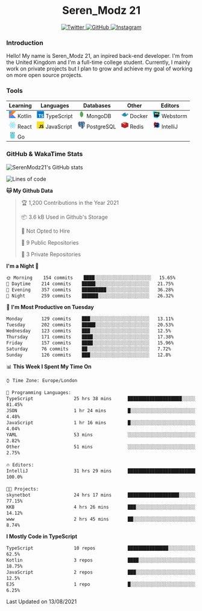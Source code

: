 <div align="center">
  <h1>Seren_Modz 21</h1>
  <a href="https://twitter.com/SerenModz21">
    <img alt="Twitter" src="https://img.shields.io/badge/twitter%20-%231DA1F2.svg?&style=for-the-badge&logo=Twitter&logoColor=white">
  </a>
  <a href="https://github.com/SerenModz21">
    <img alt="GitHub" src="https://img.shields.io/badge/github%20-%23121011.svg?&style=for-the-badge&logo=github&logoColor=white">
  </a>
  <a href="https://www.instagram.com/serenmodz21">
    <img alt="Instagram" src="https://img.shields.io/badge/instagram%20-%23E4405F.svg?&style=for-the-badge&logo=Instagram&logoColor=white">
  </a>
</div>

### Introduction

Hello! My name is Seren_Modz 21, an inpired back-end developer. I'm from the United Kingdom and I'm a full-time college student. Currently, I mainly work on private projects but I plan to grow and achieve my goal of working on more open source projects. 

### Tools

 **Learning**                                        | **Languages**                                               | **Databases**                                               | **Other**                                           | **Editors**                                                  
-----------------------------------------------------|-------------------------------------------------------------|-------------------------------------------------------------|-----------------------------------------------------|--------------------------------------------------------------
 <img width="19px" src="./assets/kotlin.svg"> Kotlin | <img width="19px" src="./assets/typescript.svg"> TypeScript | <img width="19px" src="./assets/mongodb.svg"> MongoDB       | <img width="19px" src="./assets/docker.svg"> Docker | <img width="19px" src="./assets/webstorm.svg"> Webstorm      
 <img width="19px" src="./assets/react.svg"> React   | <img width="19px" src="./assets/javascript.svg"> JavaScript | <img width="19px" src="./assets/postgresql.svg"> PostgreSQL | <img width="19px" src="./assets/redis.svg"> Redis   | <img width="19px" src="./assets/intellij-idea.svg"> IntelliJ
 <img width="19px" src="./assets/go.svg"> Go         |                                                             |                                                             |                                                     |                                                                                                               

### GitHub & WakaTime Stats

![SerenModz21's GitHub stats](https://github-readme-stats.vercel.app/api?username=SerenModz21&show_icons=true&theme=dark)

<!--START_SECTION:waka-->
![Lines of code](https://img.shields.io/badge/From%20Hello%20World%20I%27ve%20Written-16083%20lines%20of%20code-blue)

**🐱 My Github Data** 

> 🏆 1,200 Contributions in the Year 2021
 > 
> 📦 3.6 kB Used in Github's Storage 
 > 
> 🚫 Not Opted to Hire
 > 
> 📜 9 Public Repositories 
 > 
> 🔑 3 Private Repositories  
 > 
**I'm a Night 🦉** 

```text
🌞 Morning    154 commits    ████░░░░░░░░░░░░░░░░░░░░░   15.65% 
🌆 Daytime    214 commits    █████░░░░░░░░░░░░░░░░░░░░   21.75% 
🌃 Evening    357 commits    █████████░░░░░░░░░░░░░░░░   36.28% 
🌙 Night      259 commits    ██████░░░░░░░░░░░░░░░░░░░   26.32%

```
📅 **I'm Most Productive on Tuesday** 

```text
Monday       129 commits    ███░░░░░░░░░░░░░░░░░░░░░░   13.11% 
Tuesday      202 commits    █████░░░░░░░░░░░░░░░░░░░░   20.53% 
Wednesday    123 commits    ███░░░░░░░░░░░░░░░░░░░░░░   12.5% 
Thursday     171 commits    ████░░░░░░░░░░░░░░░░░░░░░   17.38% 
Friday       157 commits    ████░░░░░░░░░░░░░░░░░░░░░   15.96% 
Saturday     76 commits     ██░░░░░░░░░░░░░░░░░░░░░░░   7.72% 
Sunday       126 commits    ███░░░░░░░░░░░░░░░░░░░░░░   12.8%

```


📊 **This Week I Spent My Time On** 

```text
⌚︎ Time Zone: Europe/London

💬 Programming Languages: 
TypeScript               25 hrs 38 mins      ████████████████████░░░░░   81.45% 
JSON                     1 hr 24 mins        █░░░░░░░░░░░░░░░░░░░░░░░░   4.48% 
JavaScript               1 hr 16 mins        █░░░░░░░░░░░░░░░░░░░░░░░░   4.04% 
YAML                     53 mins             ░░░░░░░░░░░░░░░░░░░░░░░░░   2.82% 
Other                    51 mins             ░░░░░░░░░░░░░░░░░░░░░░░░░   2.75%

🔥 Editors: 
IntelliJ                 31 hrs 29 mins      █████████████████████████   100.0%

🐱‍💻 Projects: 
skynetbot                24 hrs 17 mins      ███████████████████░░░░░░   77.15% 
KKB                      4 hrs 26 mins       ███░░░░░░░░░░░░░░░░░░░░░░   14.12% 
www                      2 hrs 45 mins       ██░░░░░░░░░░░░░░░░░░░░░░░   8.74%

```

**I Mostly Code in TypeScript** 

```text
TypeScript               10 repos            ███████████████░░░░░░░░░░   62.5% 
Kotlin                   3 repos             ████░░░░░░░░░░░░░░░░░░░░░   18.75% 
JavaScript               2 repos             ███░░░░░░░░░░░░░░░░░░░░░░   12.5% 
EJS                      1 repo              █░░░░░░░░░░░░░░░░░░░░░░░░   6.25%

```



 Last Updated on 13/08/2021
<!--END_SECTION:waka-->

